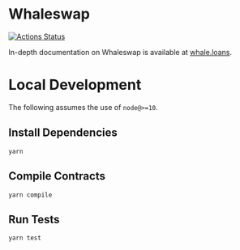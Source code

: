 # Whaleswap

[![Actions Status](https://github.com/WhaleLoans/whaleswap-core/workflows/CI/badge.svg)](https://github.com/WhaleLoans/whaleswap-core/actions)

In-depth documentation on Whaleswap is available at [whale.loans](https://docs.whale.loans/swap).

# Local Development

The following assumes the use of `node@>=10`.

## Install Dependencies

`yarn`

## Compile Contracts

`yarn compile`

## Run Tests

`yarn test`

